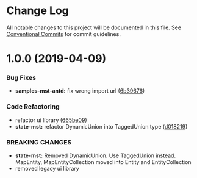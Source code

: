 # Change Log

All notable changes to this project will be documented in this file.
See [Conventional Commits](https://conventionalcommits.org) for commit guidelines.

# 1.0.0 (2019-04-09)


### Bug Fixes

* **samples-mst-antd:** fix wrong import url ([6b39676](https://gitlab.dev.eoss-cloud.it/frontend/oida/commit/6b39676))


### Code Refactoring

* refactor ui library ([665be09](https://gitlab.dev.eoss-cloud.it/frontend/oida/commit/665be09))
* **state-mst:** refactor DynamicUnion into TaggedUnion type ([d018219](https://gitlab.dev.eoss-cloud.it/frontend/oida/commit/d018219))


### BREAKING CHANGES

* **state-mst:** Removed DynamicUnion. Use TaggedUnion instead. MapEntity, MapEntityCollection moved
into Entity and EntityCollection
* removed legacy ui library
